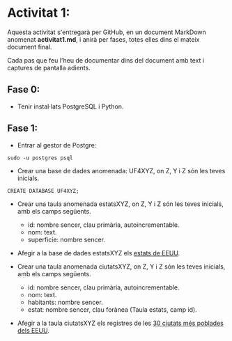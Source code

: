 # Activitat 1:

Aquesta activitat s'entregarà per GitHub, en un document MarkDown anomenat **activitat1.md**, i anirà per fases, totes elles dins el mateix document final.

Cada pas que feu l'heu de documentar dins del document amb text i captures de pantalla adients.

## Fase 0: 

- Tenir instal·lats PostgreSQL i Python.

## Fase 1:

- Entrar al gestor de Postgre:

```
sudo -u postgres psql
```


- Crear una base de dades anomenada: UF4XYZ, on Z, Y i Z són les teves inicials.

```
CREATE DATABASE UF4XYZ;
```

- Crear una taula anomenada estatsXYZ, on Z, Y i Z són les teves inicials, amb els camps següents.
  - id: nombre sencer, clau primària, autoincrementable.
  - nom: text.
  - superficie: nombre sencer.

- Afegir a la base de dades estatsXYZ els [estats de EEUU](https://www.sport-histoire.fr/es/Geografia/Lista_estados_estados_unidos.php).


- Crear una taula anomenada ciutatsXYZ, on Z, Y i Z són les teves inicials, amb els camps següents.
  - id: nombre sencer, clau primària, autoincrementable.   
  - nom: text.
  - habitants: nombre sencer.
  - estat: nombre sencer, clau forànea (Taula estats, camp id).

- Afegir a la taula ciutatsXYZ els registres de les [30 ciutats més poblades dels EEUU](https://libretilla.com/ciudades-mas-grandes-estados-unidos/). 

